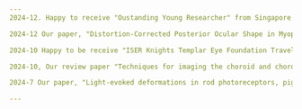 ```yaml
---
2024-12. Happy to receive "Oustanding Young Researcher" from Singapore Eye Research Institute!

2024-12 Our paper, "Distortion-Corrected Posterior Ocular Shape in Myopic Eyes Assessed by Ultrawide OCT Detects Deformations Associated With Vision-Threatening Changes", has been published on IOVS (https://iovs.arvojournals.org/article.aspx?articleid=2802226&resultClick=1)

2024-10 Happy to be receive "ISER Knights Templar Eye Foundation Travel Fellowship Award" by ISER

2024-10, Our review paper "Techniques for imaging the choroid and choroidal blood flow in vivo", has been published on the Special Issue "In memory of Jerry Lutty" of Experimental Eye Research, to memorize the significant contribution from Prof. Jerry Lutty to eye research.

2024-7 Our paper, "Light-evoked deformations in rod photoreceptors, pigment epithelium and subretinal space revealed by prolonged and multilayered optoretinography" has been published on Nature Communications! (https://www.nature.com/articles/s41467-024-49014-5)

---
```

